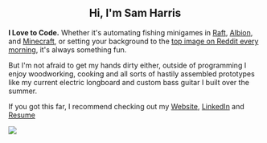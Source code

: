<H2 align="center">
  Hi, I'm Sam Harris
</H2>

<b>I Love to Code.</b>
Whether it's automating fishing minigames in <a href="https://github.com/SamHarris2020/Raft-Autofisher">Raft</a>,
<a href="https://github.com/SamHarris2020/AlbionFishingBot">Albion</a>, and 
<a href="https://github.com/SamHarris2020/Assorted-Projects/blob/master/Minecraft/Autofisher.py">Minecraft</a>, or 
setting your background to the <a href="https://github.com/SamHarris2020/Reddit-Wallpaper-Roulette">top image on Reddit every morning</a>,
it's always something fun. 

But I'm not afraid to get my hands dirty either, outside of programming
I enjoy woodworking, cooking and all sorts of hastily assembled prototypes like my current electric longboard and custom bass guitar I built over the summer.

If you got this far, I recommend checking out my 
<a href="https://samharris.tech/">Website</a>,
<a href="https://www.linkedin.com/in/20samharris/">LinkedIn</a> and 
<a href="https://samharris.tech/resume.html">Resume</a>

<img align="center" src="https://github-readme-stats.vercel.app/api?username=SamHarris2020&include_all_commits=true&count_private=true&show_icons=true&hide_title=true"></img>
